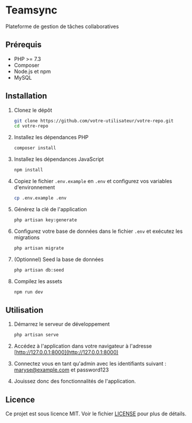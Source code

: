 # Teamsync

Plateforme de gestion de tâches collaboratives

## Prérequis

- PHP >= 7.3
- Composer
- Node.js et npm
- MySQL

## Installation

1. Clonez le dépôt

    ```bash
    git clone https://github.com/votre-utilisateur/votre-repo.git
    cd votre-repo
    ```

2. Installez les dépendances PHP

    ```bash
    composer install
    ```

3. Installez les dépendances JavaScript

    ```bash
    npm install
    ```

4. Copiez le fichier `.env.example` en `.env` et configurez vos variables d'environnement

    ```bash
    cp .env.example .env
    ```

5. Générez la clé de l'application

    ```bash
    php artisan key:generate
    ```

6. Configurez votre base de données dans le fichier `.env` et exécutez les migrations

    ```bash
    php artisan migrate
    ```

7. (Optionnel) Seed la base de données

    ```bash
    php artisan db:seed
    ```

8. Compilez les assets

    ```bash
    npm run dev
    ```

## Utilisation

1. Démarrez le serveur de développement

    ```bash
    php artisan serve
    ```

2. Accédez à l'application dans votre navigateur à l'adresse [http://127.0.0.1:8000](http://127.0.0.1:8000)

3. Connectez vous en tant qu'admin avec les identifiants suivant : maryse@example.com et password123

4. Jouissez donc des fonctionnalités de l'application.
## Licence

Ce projet est sous licence MIT. Voir le fichier [LICENSE](LICENSE) pour plus de détails.
